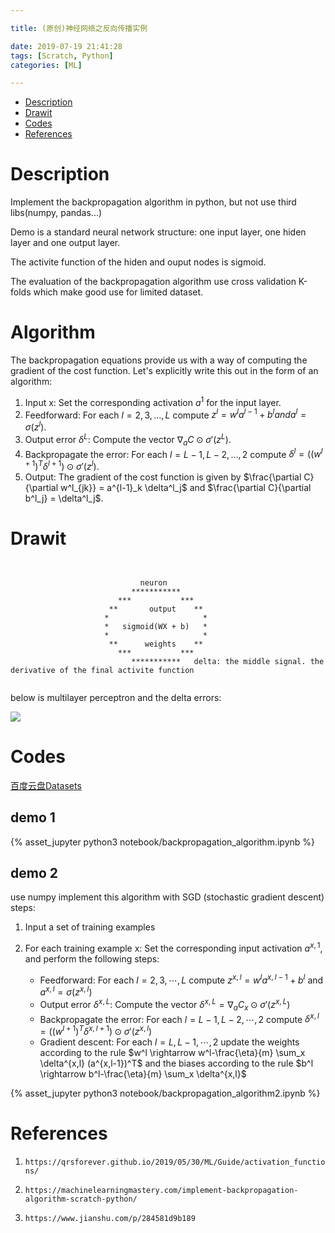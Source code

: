 ```yaml
---

title: (原创)神经网络之反向传播实例

date: 2019-07-19 21:41:28
tags: [Scratch, Python]
categories: [ML]

---
```


<!-- vim-markdown-toc GFM -->

* [Description](#description)
* [Drawit](#drawit)
* [Codes](#codes)
* [References](#references)

<!-- vim-markdown-toc -->

<!-- more -->

# Description

Implement the backpropagation algorithm in python, but not use third libs(numpy, pandas...)

Demo is a standard neural network structure: one input layer, one hiden layer and one output layer.

The activite function of the hiden and ouput nodes is sigmoid.

The evaluation of the backpropagation algorithm use cross validation K-folds which make good use for limited dataset.

# Algorithm

The backpropagation equations provide us with a way of computing the gradient of the cost function. Let's explicitly write this out in the form of an algorithm:

1. Input x: Set the corresponding activation $a^1$ for the input layer.
2. Feedforward: For each $l = 2, 3, \ldots, L$ compute $z^l=w^la^{l−1}+b^l and a^l=\sigma(z^l)$.
3. Output error $\delta^L$: Compute the vector $\nabla_a C \odot \sigma'(z^L)$.
4. Backpropagate the error: For each $l = L-1, L-2, \ldots, 2$ compute $\delta^{l} = ((w^{l+1})^T \delta^{l+1}) \odot \sigma'(z^{l})$.
5. Output: The gradient of the cost function is given by $\frac{\partial C}{\partial w^l_{jk}} = a^{l-1}_k \delta^l_j$ and $\frac{\partial C}{\partial b^l_j} = \delta^l_j$.


# Drawit

```


                             neuron
                           ***********
                        ***           ***
                      **       output    **
                     *                     *
                     *   sigmoid(WX + b)   *
                     *                     *
                      **      weights    **
                        ***           ***
                           ***********   delta: the middle signal. the derivative of the final activite function


```

below is multilayer perceptron and the delta errors:

![](https://raw.githubusercontent.com/qrsforever/assets_blog_post/master/ML/Scratch/backpropagation_neuron_delta_errors.png)

# Codes

[百度云盘Datasets](https://pan.baidu.com/s/1gAFZ9gSf4pHJBt5W6_PgPQ "提取码: gxk4")

## demo 1

{% asset_jupyter python3 notebook/backpropagation_algorithm.ipynb %}

## demo 2

use numpy implement this algorithm with SGD (stochastic gradient descent) steps:

1. Input a set of training examples

2. For each training example x: Set the corresponding input activation $a^{x,1}$, and perform the following steps:
    + Feedforward: For each $l=2,3,\cdots,L$ compute $z^{x,l}=w^{l}a^{x,l−1}+b^l$ and $a^{x,l}=\sigma(z^{x,l})$
    + Output error $\delta^{x,L}$: Compute the vector $\delta^{x,L} = \nabla_a C_x \odot \sigma'(z^{x,L})$
    + Backpropagate the error: For each $l=L−1,L−2,\cdots,2$ compute $\delta^{x,l}=((w^{l+1})^T\delta^{x,l+1}) \odot \sigma '(z^{x,l})$
    + Gradient descent: For each $l=L,L−1,\cdots,2$ update the weights according to the rule $w^l \rightarrow w^l-\frac{\eta}{m} \sum_x \delta^{x,l} (a^{x,l-1})^T$ and the biases according to the rule $b^l \rightarrow b^l-\frac{\eta}{m} \sum_x \delta^{x,l}$

{% asset_jupyter python3 notebook/backpropagation_algorithm2.ipynb %}


# References

1. `https://qrsforever.github.io/2019/05/30/ML/Guide/activation_functions/`

2. `https://machinelearningmastery.com/implement-backpropagation-algorithm-scratch-python/`

3. `https://www.jianshu.com/p/284581d9b189`
